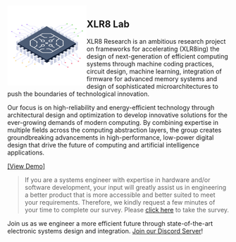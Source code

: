 <img align="left" width="180" src="/microchip.png" />

## XLR8 Lab
XLR8 Research is an ambitious research project on frameworks for accelerating (XLR8ing) the design of next-generation of efficient computing systems through machine coding practices, circuit design, machine learning, integration of firmware for advanced memory systems and design of sophisticated microarchitectures to push the boundaries of technological innovation.

Our focus is on high-reliability and energy-efficient technology through architectural design and optimization to develop innovative solutions for the ever-growing demands of modern computing. By combining expertise in multiple fields across the computing abstraction layers, the group creates groundbreaking advancements in high-performance, low-power digital design that drive the future of computing and artificial intelligence applications.

[[View Demo]](https://hackframe.herokuapp.com)


> If you are a systems engineer with expertise in hardware and/or software development, your input will greatly assist us in engineering a better product that is more accessible and better suited to meet your requirements. Therefore, we kindly request a few minutes of your time to complete our survey. Please [click here](https://docs.google.com/forms/d/e/1FAIpQLSdoYAq-8agRYC7A3r-8lYnw8xmcA9ax6ZtiM-2ejI9OFxhRvQ/viewform?usp=sf_link) to take the survey.

Join us as we engineer a more efficient future through state-of-the-art electronic systems design and integration. [Join our Discord Server](https://discord.gg/83dMdBmnC3)!
